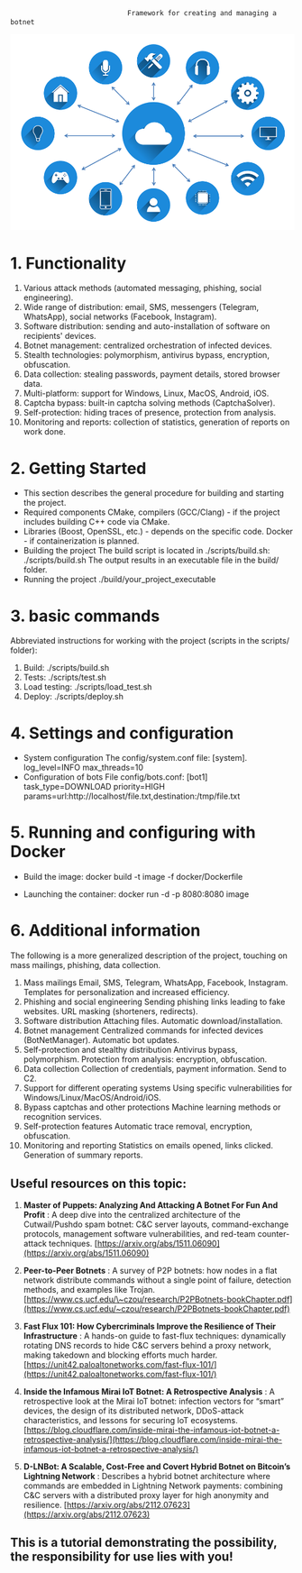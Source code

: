                                  Framework for creating and managing a botnet 

![](./scr/IoT_M2M_communication.png)

# 1. Functionality
 1. Various attack methods (automated messaging, phishing, social engineering).
 2. Wide range of distribution: email, SMS, messengers (Telegram, WhatsApp), social networks (Facebook, Instagram).
 3. Software distribution: sending and auto-installation of software on recipients' devices.
 4. Botnet management: centralized orchestration of infected devices.
 5. Stealth technologies: polymorphism, antivirus bypass, encryption, obfuscation.
 6. Data collection: stealing passwords, payment details, stored browser data.
 7. Multi-platform: support for Windows, Linux, MacOS, Android, iOS.
 8. Captcha bypass: built-in captcha solving methods (CaptchaSolver).
 9. Self-protection: hiding traces of presence, protection from analysis.
 10. Monitoring and reports: collection of statistics, generation of reports on work done.

# 2. Getting Started
- This section describes the general procedure for building and starting the project.
- Required components
CMake, compilers (GCC/Clang) - if the project includes building C++ code via CMake.
- Libraries (Boost, OpenSSL, etc.) - depends on the specific code.
Docker - if containerization is planned.
- Building the project
The build script is located in ./scripts/build.sh:
./scripts/build.sh
The output results in an executable file in the build/ folder.
- Running the project
./build/your_project_executable
# 3. basic commands
Abbreviated instructions for working with the project (scripts in the scripts/ folder):
1. Build:
./scripts/build.sh
2. Tests:
./scripts/test.sh
3. Load testing:
./scripts/load_test.sh
4. Deploy:
./scripts/deploy.sh
# 4. Settings and configuration
-  System configuration
The config/system.conf file:
[system].
log_level=INFO
max_threads=10
-  Configuration of bots
File config/bots.conf:
[bot1]
task_type=DOWNLOAD
priority=HIGH
params=url:http://localhost/file.txt,destination:/tmp/file.txt

# 5. Running and configuring with Docker
 - Build the image:   docker build -t image -f docker/Dockerfile

 - Launching the container:  docker run -d -p 8080:8080 image

# 6. Additional information

The following is a more generalized description of the project, touching on mass mailings, phishing, data collection.

1. Mass mailings
Email, SMS, Telegram, WhatsApp, Facebook, Instagram.
Templates for personalization and increased efficiency.
2. Phishing and social engineering
Sending phishing links leading to fake websites.
URL masking (shorteners, redirects).
3. Software distribution
Attaching files.
Automatic download/installation.
4. Botnet management
Centralized commands for infected devices (BotNetManager).
Automatic bot updates.
5. Self-protection and stealthy distribution
Antivirus bypass, polymorphism.
Protection from analysis: encryption, obfuscation.
6. Data collection
Collection of credentials, payment information.
Send to C2.
7. Support for different operating systems
Using specific vulnerabilities for Windows/Linux/MacOS/Android/iOS.
8. Bypass captchas and other protections
Machine learning methods or recognition services.
9. Self-protection features
Automatic trace removal, encryption, obfuscation.
10. Monitoring and reporting
Statistics on emails opened, links clicked.
Generation of summary reports.


## Useful resources on this topic:

1. **Master of Puppets: Analyzing And Attacking A Botnet For Fun And Profit** : 
   A deep dive into the centralized architecture of the Cutwail/Pushdo spam botnet: C\&C server layouts, command-exchange protocols, management software vulnerabilities, and red-team counter-attack techniques.
   [https://arxiv.org/abs/1511.06090](https://arxiv.org/abs/1511.06090)

2. **Peer-to-Peer Botnets** : 
   A survey of P2P botnets: how nodes in a flat network distribute commands without a single point of failure, detection methods, and examples like Trojan.
   [https://www.cs.ucf.edu/\~czou/research/P2PBotnets-bookChapter.pdf](https://www.cs.ucf.edu/~czou/research/P2PBotnets-bookChapter.pdf)

3. **Fast Flux 101: How Cybercriminals Improve the Resilience of Their Infrastructure** : 
   A hands-on guide to fast-flux techniques: dynamically rotating DNS records to hide C\&C servers behind a proxy network, making takedown and blocking efforts much harder.
   [https://unit42.paloaltonetworks.com/fast-flux-101/](https://unit42.paloaltonetworks.com/fast-flux-101/)

4. **Inside the Infamous Mirai IoT Botnet: A Retrospective Analysis** : 
   A retrospective look at the Mirai IoT botnet: infection vectors for “smart” devices, the design of its distributed network, DDoS-attack characteristics, and lessons for securing IoT ecosystems.
   [https://blog.cloudflare.com/inside-mirai-the-infamous-iot-botnet-a-retrospective-analysis/](https://blog.cloudflare.com/inside-mirai-the-infamous-iot-botnet-a-retrospective-analysis/)

5. **D-LNBot: A Scalable, Cost-Free and Covert Hybrid Botnet on Bitcoin’s Lightning Network** : 
   Describes a hybrid botnet architecture where commands are embedded in Lightning Network payments: combining C\&C servers with a distributed proxy layer for high anonymity and resilience.
   [https://arxiv.org/abs/2112.07623](https://arxiv.org/abs/2112.07623)


## This is a tutorial demonstrating the possibility, the responsibility for use lies with you!
